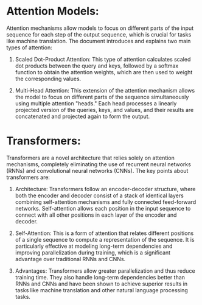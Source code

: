 # Attention Models:
Attention mechanisms allow models to focus on different parts of the input sequence for each step of the output sequence, which is crucial for tasks like machine translation. The document introduces and explains two main types of attention:

1. Scaled Dot-Product Attention: This type of attention calculates scaled dot products between the query and keys, followed by a softmax function to obtain the attention weights, which are then used to weight the corresponding values​​.

2. Multi-Head Attention: This extension of the attention mechanism allows the model to focus on different parts of the sequence simultaneously using multiple attention "heads." Each head processes a linearly projected version of the queries, keys, and values, and their results are concatenated and projected again to form the output​​.

# Transformers:
Transformers are a novel architecture that relies solely on attention mechanisms, completely eliminating the use of recurrent neural networks (RNNs) and convolutional neural networks (CNNs). The key points about transformers are:

1. Architecture: Transformers follow an encoder-decoder structure, where both the encoder and decoder consist of a stack of identical layers combining self-attention mechanisms and fully connected feed-forward networks. Self-attention allows each position in the input sequence to connect with all other positions in each layer of the encoder and decoder​​.

2. Self-Attention: This is a form of attention that relates different positions of a single sequence to compute a representation of the sequence. It is particularly effective at modeling long-term dependencies and improving parallelization during training, which is a significant advantage over traditional RNNs and CNNs​​.

3. Advantages: Transformers allow greater parallelization and thus reduce training time. They also handle long-term dependencies better than RNNs and CNNs and have been shown to achieve superior results in tasks like machine translation and other natural language processing tasks​​.